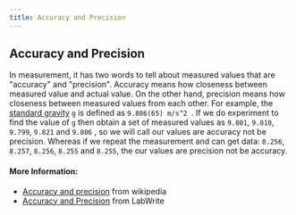 ```yaml
---
title: Accuracy and Precision
---
```

## Accuracy and Precision
In measurement, it has two words to tell about measured values that are "accuracy" and "precision". Accuracy means how closeness between measured value and actual value. On the other hand, precision means how closeness between measured values from each other. For example, the <a href="https://physics.nist.gov/cgi-bin/cuu/Value?gn">standard gravity</a> `g` is defined as `9.806(65) m/s^2 `. If we do experiment to find the value of `g` then obtain a set of measured values as `9.801`, `9.810`, `9.799`, `9.821` and `9.806` , so we will call our values are accuracy not be precision. Whereas if we repeat the measurement and can get data: `8.256`, `8.257`, `8.256`, `8.255` and `8.255`, the our values are precision not be accuracy.

#### More Information:
* <a href="https://en.wikipedia.org/wiki/Accuracy_and_precision">Accuracy and precision</a> from wikipedia
* <a href="https://labwrite.ncsu.edu/Experimental%20Design/accuracyprecision.htm">Accuracy and Precision</a> from  LabWrite


